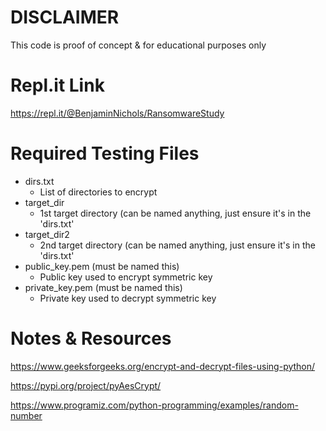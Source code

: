 # DISCLAIMER
This code is proof of concept & for educational purposes only
# Repl.it Link
https://repl.it/@BenjaminNichols/RansomwareStudy

# Required Testing Files
* dirs.txt
   * List of directories to encrypt
* target_dir
   * 1st target directory (can be named anything, just ensure it's in the 'dirs.txt'
* target_dir2
   * 2nd target directory (can be named anything, just ensure it's in the 'dirs.txt'
 * public_key.pem (must be named this)
   * Public key used to encrypt symmetric key 
 * private_key.pem (must be named this)
   * Private key used to decrypt symmetric key 

# Notes & Resources
https://www.geeksforgeeks.org/encrypt-and-decrypt-files-using-python/

https://pypi.org/project/pyAesCrypt/

https://www.programiz.com/python-programming/examples/random-number
